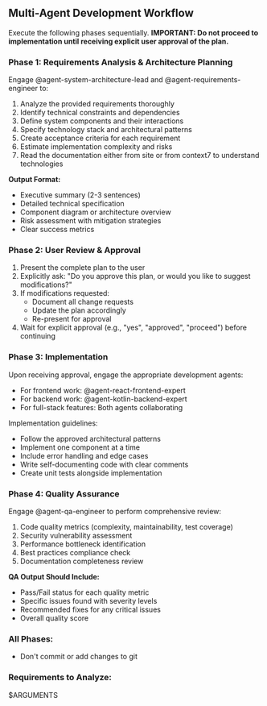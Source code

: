 ## Multi-Agent Development Workflow

Execute the following phases sequentially. **IMPORTANT: Do not proceed to implementation until receiving explicit user approval of the plan.**

### Phase 1: Requirements Analysis & Architecture Planning
Engage @agent-system-architecture-lead and @agent-requirements-engineer to:
1. Analyze the provided requirements thoroughly
2. Identify technical constraints and dependencies
3. Define system components and their interactions
4. Specify technology stack and architectural patterns
5. Create acceptance criteria for each requirement
6. Estimate implementation complexity and risks
7. Read the documentation either from site or from context7 to understand technologies

**Output Format:**
- Executive summary (2-3 sentences)
- Detailed technical specification
- Component diagram or architecture overview
- Risk assessment with mitigation strategies
- Clear success metrics

### Phase 2: User Review & Approval
1. Present the complete plan to the user
2. Explicitly ask: "Do you approve this plan, or would you like to suggest modifications?"
3. If modifications requested:
    - Document all change requests
    - Update the plan accordingly
    - Re-present for approval
4. Wait for explicit approval (e.g., "yes", "approved", "proceed") before continuing

### Phase 3: Implementation
Upon receiving approval, engage the appropriate development agents:
- For frontend work: @agent-react-frontend-expert
- For backend work: @agent-kotlin-backend-expert
- For full-stack features: Both agents collaborating

Implementation guidelines:
- Follow the approved architectural patterns
- Implement one component at a time
- Include error handling and edge cases
- Write self-documenting code with clear comments
- Create unit tests alongside implementation

### Phase 4: Quality Assurance
Engage @agent-qa-engineer to perform comprehensive review:
1. Code quality metrics (complexity, maintainability, test coverage)
2. Security vulnerability assessment
3. Performance bottleneck identification
4. Best practices compliance check
5. Documentation completeness review

**QA Output Should Include:**
- Pass/Fail status for each quality metric
- Specific issues found with severity levels
- Recommended fixes for any critical issues
- Overall quality score

### All Phases:
- Don't commit or add changes to git

### Requirements to Analyze:
$ARGUMENTS